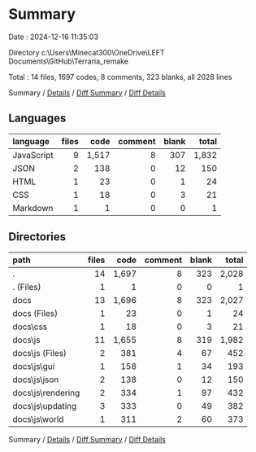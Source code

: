 # Summary

Date : 2024-12-16 11:35:03

Directory c:\\Users\\Minecat300\\OneDrive\\LEFT Documents\\GitHub\\Terraria_remake

Total : 14 files,  1697 codes, 8 comments, 323 blanks, all 2028 lines

Summary / [Details](details.md) / [Diff Summary](diff.md) / [Diff Details](diff-details.md)

## Languages
| language | files | code | comment | blank | total |
| :--- | ---: | ---: | ---: | ---: | ---: |
| JavaScript | 9 | 1,517 | 8 | 307 | 1,832 |
| JSON | 2 | 138 | 0 | 12 | 150 |
| HTML | 1 | 23 | 0 | 1 | 24 |
| CSS | 1 | 18 | 0 | 3 | 21 |
| Markdown | 1 | 1 | 0 | 0 | 1 |

## Directories
| path | files | code | comment | blank | total |
| :--- | ---: | ---: | ---: | ---: | ---: |
| . | 14 | 1,697 | 8 | 323 | 2,028 |
| . (Files) | 1 | 1 | 0 | 0 | 1 |
| docs | 13 | 1,696 | 8 | 323 | 2,027 |
| docs (Files) | 1 | 23 | 0 | 1 | 24 |
| docs\\css | 1 | 18 | 0 | 3 | 21 |
| docs\\js | 11 | 1,655 | 8 | 319 | 1,982 |
| docs\\js (Files) | 2 | 381 | 4 | 67 | 452 |
| docs\\js\\gui | 1 | 158 | 1 | 34 | 193 |
| docs\\js\\json | 2 | 138 | 0 | 12 | 150 |
| docs\\js\\rendering | 2 | 334 | 1 | 97 | 432 |
| docs\\js\\updating | 3 | 333 | 0 | 49 | 382 |
| docs\\js\\world | 1 | 311 | 2 | 60 | 373 |

Summary / [Details](details.md) / [Diff Summary](diff.md) / [Diff Details](diff-details.md)